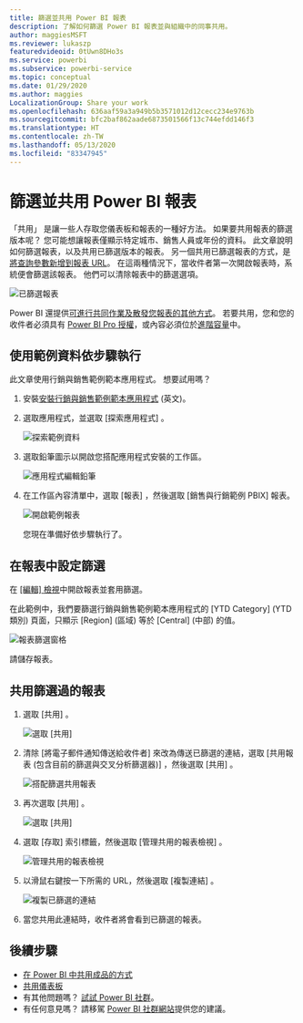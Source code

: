 ```yaml
---
title: 篩選並共用 Power BI 報表
description: 了解如何篩選 Power BI 報表並與組織中的同事共用。
author: maggiesMSFT
ms.reviewer: lukaszp
featuredvideoid: 0tUwn8DHo3s
ms.service: powerbi
ms.subservice: powerbi-service
ms.topic: conceptual
ms.date: 01/29/2020
ms.author: maggies
LocalizationGroup: Share your work
ms.openlocfilehash: 636aaf59a3a949b5b3571012d12cecc234e9763b
ms.sourcegitcommit: bfc2baf862aade6873501566f13c744efdd146f3
ms.translationtype: HT
ms.contentlocale: zh-TW
ms.lasthandoff: 05/13/2020
ms.locfileid: "83347945"
---
```

# <a name="filter-and-share-a-power-bi-report"></a>篩選並共用 Power BI 報表
「共用」  是讓一些人存取您儀表板和報表的一種好方法。 如果要共用報表的篩選版本呢？ 您可能想讓報表僅顯示特定城市、銷售人員或年份的資料。 此文章說明如何篩選報表，以及共用已篩選版本的報表。 另一個共用已篩選報表的方式，是[將查詢參數新增到報表 URL](service-url-filters.md)。 在這兩種情況下，當收件者第一次開啟報表時，系統便會篩選該報表。 他們可以清除報表中的篩選選項。

![已篩選報表](media/service-share-reports/power-bi-share-filter-pane-report.png)

Power BI 還提供[可進行共同作業及散發您報表的其他方式](service-how-to-collaborate-distribute-dashboards-reports.md)。 若要共用，您和您的收件者必須具有 [Power BI Pro 授權](../fundamentals/service-features-license-type.md)，或內容必須位於[進階容量](../admin/service-premium-what-is.md)中。 

## <a name="follow-along-with-sample-data"></a>使用範例資料依步驟執行

此文章使用行銷與銷售範例範本應用程式。 想要試用嗎？ 

1. 安裝[安裝行銷與銷售範例範本應用程式](https://appsource.microsoft.com/product/power-bi/microsoft-retail-analysis-sample.salesandmarketingsample?tab=Overview) \(英文\)。
2. 選取應用程式，並選取 [探索應用程式]  。

   ![探索範例資料](media/service-share-reports/power-bi-sample-explore-data.png)

3. 選取鉛筆圖示以開啟您搭配應用程式安裝的工作區。

    ![應用程式編輯鉛筆](media/service-share-reports/power-bi-edit-pencil-app.png)

4. 在工作區內容清單中，選取 [報表]  ，然後選取 [銷售與行銷範例 PBIX]  報表。

    ![開啟範例報表](media/service-share-reports/power-bi-open-sample-report.png)

    您現在準備好依步驟執行了。

## <a name="set-a-filter-in-the-report"></a>在報表中設定篩選

在 [[編輯] 檢視](../consumer/end-user-reading-view.md)中開啟報表並套用篩選。

在此範例中，我們要篩選行銷與銷售範例範本應用程式的 [YTD Category] \(YTD 類別\) 頁面，只顯示 [Region] \(區域\)  等於 [Central] \(中部\)  的值。 
 
![報表篩選窗格](media/service-share-reports/power-bi-share-report-filter.png)

請儲存報表。

## <a name="share-the-filtered-report"></a>共用篩選過的報表

1. 選取 [共用]  。

   ![選取 [共用]](media/service-share-reports/power-bi-share.png)

2. 清除 [將電子郵件通知傳送給收件者]  來改為傳送已篩選的連結，選取 [共用報表 (包含目前的篩選與交叉分析篩選器)]  ，然後選取 [共用]  。

    ![搭配篩選共用報表](media/service-share-reports/power-bi-share-with-filters.png)

4. 再次選取 [共用]  。

   ![選取 [共用]](media/service-share-reports/power-bi-share.png)

5. 選取 [存取]  索引標籤，然後選取 [管理共用的報表檢視]  。

    ![管理共用的報表檢視](media/service-share-reports/power-bi-manage-shared-report-views.png)

6. 以滑鼠右鍵按一下所需的 URL，然後選取 [複製連結]  。

    ![複製已篩選的連結](media/service-share-reports/power-bi-copy-filtered-link.png)

7. 當您共用此連結時，收件者將會看到已篩選的報表。 


## <a name="next-steps"></a>後續步驟
* [在 Power BI 中共用成品的方式](service-how-to-collaborate-distribute-dashboards-reports.md)
* [共用儀表板](service-share-dashboards.md)
* 有其他問題嗎？ [試試 Power BI 社群](https://community.powerbi.com/)。
* 有任何意見嗎？ 請移駕 [Power BI 社群網站](https://community.powerbi.com/)提供您的建議。

